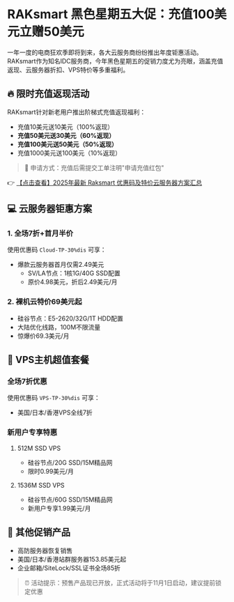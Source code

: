 # RAKsmart 黑色星期五大促：充值100美元立赠50美元

一年一度的电商狂欢季即将到来，各大云服务商纷纷推出年度钜惠活动。RAKsmart作为知名IDC服务商，今年黑色星期五的促销力度尤为亮眼，涵盖充值返现、云服务器折扣、VPS特价等多重福利。

## 🔥 限时充值返现活动

RAKsmart针对新老用户推出阶梯式充值返现福利：
- 充值10美元送10美元（100%返现）
- **充值50美元送30美元（60%返现）**
- **充值100美元送50美元（50%返现）**
- 充值1000美元送100美元（10%返现）

> 📌 申请方式：充值后需提交工单注明"申请充值红包"

👉 [【点击查看】2025年最新 Raksmart 优惠码及特价云服务器方案汇总](https://bit.ly/raksmart)

## 💻 云服务器钜惠方案

### 1. 全场7折+首月半价
使用优惠码 `Cloud-TP-30%dis` 可享：
- 爆款云服务器首月仅需2.49美元
  - SV/LA节点：1核1G/40G SSD配置
  - 原价4.98美元，折后2.49美元/月

### 2. 裸机云特价69美元起
- 硅谷节点：E5-2620/32G/1T HDD配置
- 大陆优化线路，100M不限流量
- 惊爆价69.3美元/月

## 🚀 VPS主机超值套餐

### 全场7折优惠
使用优惠码 `VPS-TP-30%dis` 可享：
- 美国/日本/香港VPS全线7折

### 新用户专享特惠
1. 512M SSD VPS
   - 硅谷节点/20G SSD/15M精品网
   - 限时0.99美元/月

2. 1536M SSD VPS
   - 硅谷节点/60G SSD/15M精品网
   - 新用户专享1.99美元/月

## 🎁 其他促销产品
- 高防服务器恢复销售
- 美国/日本/香港站群服务器153.85美元起
- 企业邮箱/SiteLock/SSL证书全场85折

> ⏰ 活动提示：预售产品现已开放，正式活动将于11月1日启动，建议提前锁定优惠